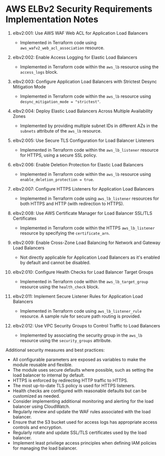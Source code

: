 # AWS ELBv2 Security Requirements Implementation Notes

1. elbv2:001: Use AWS WAF Web ACL for Application Load Balancers
   - Implemented in Terraform code using `aws_wafv2_web_acl_association` resource.

2. elbv2:002: Enable Access Logging for Elastic Load Balancers
   - Implemented in Terraform code within the `aws_lb` resource using the `access_logs` block.

3. elbv2:003: Configure Application Load Balancers with Strictest Desync Mitigation Mode
   - Implemented in Terraform code within the `aws_lb` resource using `desync_mitigation_mode = "strictest"`.

4. elbv2:004: Deploy Elastic Load Balancers Across Multiple Availability Zones
   - Implemented by providing multiple subnet IDs in different AZs in the `subnets` attribute of the `aws_lb` resource.

5. elbv2:005: Use Secure TLS Configuration for Load Balancer Listeners
   - Implemented in Terraform code within the `aws_lb_listener` resource for HTTPS, using a secure SSL policy.

6. elbv2:006: Enable Deletion Protection for Elastic Load Balancers
   - Implemented in Terraform code within the `aws_lb` resource using `enable_deletion_protection = true`.

7. elbv2:007: Configure HTTPS Listeners for Application Load Balancers
   - Implemented in Terraform code using `aws_lb_listener` resources for both HTTPS and HTTP (with redirection to HTTPS).

8. elbv2:008: Use AWS Certificate Manager for Load Balancer SSL/TLS Certificates
   - Implemented in Terraform code within the HTTPS `aws_lb_listener` resource by specifying the `certificate_arn`.

9. elbv2:009: Enable Cross-Zone Load Balancing for Network and Gateway Load Balancers
   - Not directly applicable for Application Load Balancers as it's enabled by default and cannot be disabled.

10. elbv2:010: Configure Health Checks for Load Balancer Target Groups
    - Implemented in Terraform code within the `aws_lb_target_group` resource using the `health_check` block.

11. elbv2:011: Implement Secure Listener Rules for Application Load Balancers
    - Implemented in Terraform code using `aws_lb_listener_rule` resource. A sample rule for secure path routing is provided.

12. elbv2:012: Use VPC Security Groups to Control Traffic to Load Balancers
    - Implemented by associating the security group in the `aws_lb` resource using the `security_groups` attribute.

Additional security measures and best practices:
- All configurable parameters are exposed as variables to make the module reusable and flexible.
- The module uses secure defaults where possible, such as setting the load balancer to internal by default.
- HTTPS is enforced by redirecting HTTP traffic to HTTPS.
- The most up-to-date TLS policy is used for HTTPS listeners.
- Health checks are configured with reasonable defaults but can be customized as needed.
- Consider implementing additional monitoring and alerting for the load balancer using CloudWatch.
- Regularly review and update the WAF rules associated with the load balancer.
- Ensure that the S3 bucket used for access logs has appropriate access controls and encryption.
- Regularly rotate and update SSL/TLS certificates used by the load balancer.
- Implement least privilege access principles when defining IAM policies for managing the load balancer.